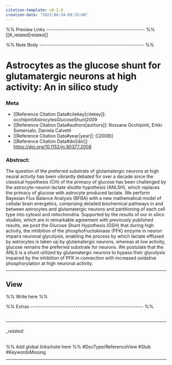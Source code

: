 ```yaml
---
citation-template: v0.2.0
creation-date: "2022:04:24-09:33:08"
---
```


%% Preview Links ------------------------------------------------ %%
[[#_related|related]]

%% Note Body --------------------------------------------------- %%
# Astrocytes as the glucose shunt for glutamatergic neurons at high activity: An in silico study

### Meta
- [[Reference Citation Data#citekey|citekey]]: occhipintiAstrocytesGlucoseShunt2009
- [[Reference Citation Data#authors|authors]]: Rossana Occhipinti, Erkki Somersalo, Daniela Calvetti
- [[Reference Citation Data#year|year]]: [[2009]]
- [[Reference Citation Data#doi|doi]]: https://doi.org/10.1152/jn.90377.2008

### Abstract:
The question of the preferred substrate of glutamatergic neurons at high neural activity has been vibrantly debated for over a decade since the classical hypothesis (CH) of the primacy of glucose has been challenged by the astrocyte-neuron lactate shuttle hypothesis (ANLSH), which replaces the primacy of glucose with astrocyte produced lactate. We perform Bayesian Flux Balance Analysis (BFBA) with a new mathematical model of cellular brain energetics, comprising detailed biochemical pathways in and between astrocytes and glutamatergic neurons and partitioning of each cell type into cytosol and mitochondria. Supported by the results of our in silico studies, which are in remarkable agreement with previously published results, we posit the Glucose Shunt Hypothesis (GSH) that during high activity, the inhibition of the phosphofructokinase (PFK) enzyme in neuron impairs neuronal glycolysis, enabling the process by which lactate effluxed by astrocytes is taken up by glutamatergic neurons, whereas at low activity, glucose remains the preferred substrate for neurons. We postulate that the ANLS is a shunt utilized by glutamatergic neurons to bypass their glycolysis impaired by the inhibition of PFK in connection with increased oxidative phosphorylation at high neuronal activity.

---

## View

%% Write here %%






%% Extras ------------------------------------------------------- %%
#
___

###### _related: 
%% Add global links/note here %%
#DocType/ReferenceView #Stub #KeywordsMissing 

___